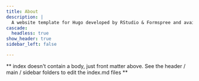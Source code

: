 ```yaml
---
title: About
description: |
  A website template for Hugo developed by RStudio & Formspree and available for free.
cascade:
  headless: true
show_header: true
sidebar_left: false

---
```


** index doesn't contain a body, just front matter above.
See the header / main / sidebar folders to edit the index.md files **
